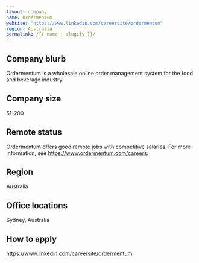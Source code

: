 ```yaml
---
layout: company
name: Ordermentum
website: "https://www.linkedin.com/careersite/ordermentum"
region: Australia
permalink: /{{ name | slugify }}/
---
```


## Company blurb

Ordermentum is a wholesale online order management system for the food and beverage industry.

## Company size

51-200

## Remote status

Ordermentum offers good remote jobs with competitive salaries. For more information, see https://www.ordermentum.com/careers.

## Region

Australia

## Office locations

Sydney, Australia

## How to apply

https://www.linkedin.com/careersite/ordermentum